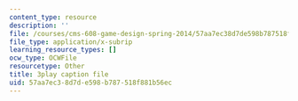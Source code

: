 ```yaml
---
content_type: resource
description: ''
file: /courses/cms-608-game-design-spring-2014/57aa7ec38d7de598b787518f881b56ec_1506651.srt
file_type: application/x-subrip
learning_resource_types: []
ocw_type: OCWFile
resourcetype: Other
title: 3play caption file
uid: 57aa7ec3-8d7d-e598-b787-518f881b56ec
---
```

